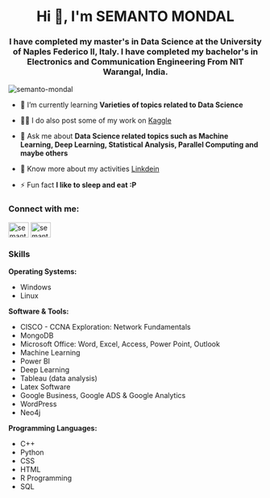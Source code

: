 <h1 align="center">Hi 👋, I'm SEMANTO MONDAL</h1>
<h3 align="center">I have completed my master's in Data Science at the University of Naples Federico II, Italy. I have completed my bachelor's in Electronics and Communication Engineering From NIT Warangal, India.</h3>
<p align="left"> <img src="https://komarev.com/ghpvc/?username=semanto-mondal&label=Profile%20views&color=0e75b6&style=flat" alt="semanto-mondal" /> </p>

- 🌱 I’m currently learning **Varieties of topics related to Data Science**

- 👨‍💻 I do also post some of my work on [Kaggle](https://www.kaggle.com/semanto117119)

- 💬 Ask me about **Data Science related topics such as Machine Learning, Deep Learning, Statistical Analysis, Parallel Computing and maybe others**

- 📄 Know more about my activities [Linkdein](https://www.linkedin.com/in/semanto-mondal/)

- ⚡ Fun fact **I like to sleep and eat :P**

<h3 align="left">Connect with me:</h3>
<p align="left">
<a href="https://linkedin.com/in/semanto-mondal/" target="blank"><img align="center" src="https://raw.githubusercontent.com/rahuldkjain/github-profile-readme-generator/master/src/images/icons/Social/linked-in-alt.svg" alt="semanto mondal" height="30" width="40" /></a>
<a href="https://www.kaggle.com/semanto117119" target="blank"><img align="center" src="https://raw.githubusercontent.com/rahuldkjain/github-profile-readme-generator/master/src/images/icons/Social/kaggle.svg" alt="semanto" height="30" width="40" /></a>
</p>

<h3 align="left">Skills</h3>
<b>Operating Systems:</b>

<ul> <li>Windows</li> <li>Linux</li> </ul>
<b>Software & Tools:</b>

<ul> <li>CISCO - CCNA Exploration: Network Fundamentals</li> <li>MongoDB</li> <li>Microsoft Office: Word, Excel, Access, Power Point, Outlook</li> <li>Machine Learning</li> <li>Power BI</li> <li>Deep Learning</li> <li>Tableau (data analysis)</li> <li>Latex Software</li> <li>Google Business, Google ADS & Google Analytics</li> <li>WordPress</li> <li> Neo4j </li> </ul>
<b>Programming Languages:</b>

<ul> <li>C++</li> <li>Python</li> <li>CSS</li> <li>HTML</li> <li>R Programming</li> <li>SQL</li> </ul>
